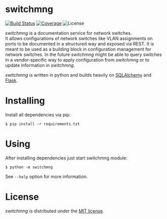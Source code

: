 # switchmng

[![Build Status](https://travis-ci.org/AnsgarKlein/switchmng.svg?branch=develop)](https://travis-ci.org/AnsgarKlein/switchmng)
[![Coverage](https://codecov.io/gh/AnsgarKlein/switchmng/branch/develop/graph/badge.svg)](https://codecov.io/gh/AnsgarKlein/switchmng)
![License](https://img.shields.io/github/license/AnsgarKlein/switchmng?color=blue)

*switchmng* is a documentation service for network switches.  
It allows configurations of network switches like VLAN assignments on ports to
be documented in a structured way and exposed via REST. It is meant to be used
as a building block in configuration management for network switches. In the
future *switchmng* might be able to query switches in a vendor-specific way to
apply configuration from *switchmng* or to update information in *switchmng*.

*switchmng* is written in python and builds heavily on
[SQLAlchemy](https://github.com/sqlalchemy/sqlalchemy) and
[Flask](https://github.com/pallets/flask).

# Installing

Install all dependencies via pip:

```
$ pip install -r requirements.txt
```

# Using

After installing dependencies just start switchmng module:

```
$ python -m switchmng
```

See `--help` option for more information.

# License
*switchmng* is distributed under the
[MIT license](https://opensource.org/licenses/mit-license.php).
